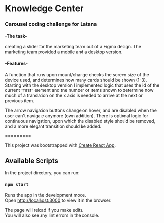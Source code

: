 # Knowledge Center
### Carousel coding challenge for Latana

#### -The task-
creating a slider for the marketing team out of a Figma design.
The marketing team provided a mobile and a desktop version.

#### -Features-
A function that runs upon mount/change checks the screen size of the device used, and determines how many cards
should be shown (1-3). 
Starting with the desktop version I implemented logic that uses the id of the current "first" element 
and the number of items shown to determine how much of a translation on the x axis is needed to arrive at the next
or previous item.

The arrow navigation buttons change on hover, and are disabled when the user can't navigate anymore (own addition).
There is optional logic for continuous navigation, upon which the disabled style should be removed, and a more elegant 
transition should be added.

 
=========


This project was bootstrapped with [Create React App](https://github.com/facebook/create-react-app).

## Available Scripts

In the project directory, you can run:

### `npm start`

Runs the app in the development mode.\
Open [http://localhost:3000](http://localhost:3000) to view it in the browser.

The page will reload if you make edits.\
You will also see any lint errors in the console.
